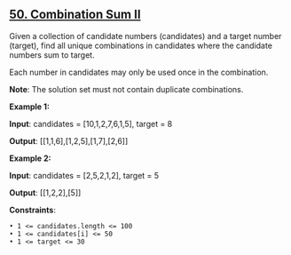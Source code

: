 <h2><a href="https://leetcode.com/problems/combination-sum/description/">50. Combination Sum II</a></h2>

Given a collection of candidate numbers (candidates) and a target number (target), find all unique combinations in candidates where the candidate numbers sum to target.

Each number in candidates may only be used once in the combination.

**Note**: The solution set must not contain duplicate combinations.

**Example 1:**

**Input**: candidates = [10,1,2,7,6,1,5], target = 8

**Output**: [[1,1,6],[1,2,5],[1,7],[2,6]]


**Example 2:**

**Input**: candidates = [2,5,2,1,2], target = 5

**Output**: [[1,2,2],[5]]


**Constraints**:

    • 1 <= candidates.length <= 100
    • 1 <= candidates[i] <= 50
    • 1 <= target <= 30